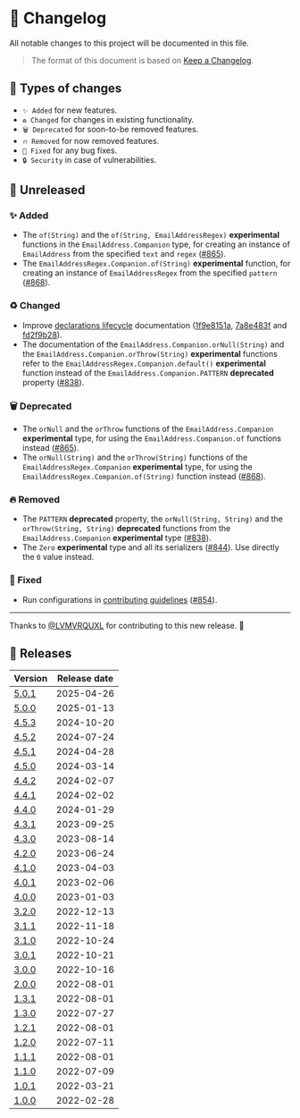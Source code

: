 # 🔄 Changelog

All notable changes to this project will be documented in this file.

> The format of this document is based on
> [Keep a Changelog](https://keepachangelog.com/en/1.1.0).

## 🤔 Types of changes

- `✨ Added` for new features.
- `♻️ Changed` for changes in existing functionality.
- `🗑️ Deprecated` for soon-to-be removed features.
- `🔥 Removed` for now removed features.
- `🐛 Fixed` for any bug fixes.
- `🔒 Security` in case of vulnerabilities.

## 🚧 Unreleased

### ✨ Added

- The `of(String)` and the `of(String, EmailAddressRegex)` **experimental**
  functions in the `EmailAddress.Companion` type, for creating an instance of
  `EmailAddress` from the specified `text` and `regex` ([#865]).
- The `EmailAddressRegex.Companion.of(String)` **experimental** function, for
  creating an instance of `EmailAddressRegex` from the specified `pattern`
  ([#868]).

### ♻️ Changed

- Improve [declarations lifecycle](documentation/declarations-lifecycle.md)
  documentation ([1f9e8151a], [7a8e483f] and [fd2f9b28]).
- The documentation of the `EmailAddress.Companion.orNull(String)` and the
  `EmailAddress.Companion.orThrow(String)` **experimental** functions refer to
  the `EmailAddressRegex.Companion.default()` **experimental** function instead
  of the `EmailAddress.Companion.PATTERN` **deprecated** property ([#838]).

### 🗑️ Deprecated

- The `orNull` and the `orThrow` functions of the `EmailAddress.Companion`
  **experimental** type, for using the `EmailAddress.Companion.of` functions
  instead ([#865]).
- The `orNull(String)` and the `orThrow(String)` functions of the
  `EmailAddressRegex.Companion` **experimental** type, for using the
  `EmailAddressRegex.Companion.of(String)` function instead ([#868]).

### 🔥 Removed

- The `PATTERN` **deprecated** property, the `orNull(String, String)` and the
  `orThrow(String, String)` **deprecated** functions from the
  `EmailAddress.Companion` **experimental** type ([#838]).
- The `Zero` **experimental** type and all its serializers ([#844]). Use
  directly the `0` value instead.

### 🐛 Fixed

- Run configurations in [contributing guidelines](CONTRIBUTING.md) ([#854]).

---

Thanks to [@LVMVRQUXL] for contributing to this new release. 🙏

[@LVMVRQUXL]: https://github.com/LVMVRQUXL
[#838]: https://github.com/kotools/types/issues/838
[#844]: https://github.com/kotools/types/issues/844
[#854]: https://github.com/kotools/types/issues/854
[#865]: https://github.com/kotools/types/issues/865
[#868]: https://github.com/kotools/types/issues/868
[1f9e8151a]: https://github.com/kotools/types/commit/1f9e8151a
[7a8e483f]: https://github.com/kotools/types/commit/7a8e483f
[fd2f9b28]: https://github.com/kotools/types/commit/fd2f9b28

## 🔖 Releases

| Version | Release date |
|---------|--------------|
| [5.0.1] | 2025-04-26   |
| [5.0.0] | 2025-01-13   |
| [4.5.3] | 2024-10-20   |
| [4.5.2] | 2024-07-24   |
| [4.5.1] | 2024-04-28   |
| [4.5.0] | 2024-03-14   |
| [4.4.2] | 2024-02-07   |
| [4.4.1] | 2024-02-02   |
| [4.4.0] | 2024-01-29   |
| [4.3.1] | 2023-09-25   |
| [4.3.0] | 2023-08-14   |
| [4.2.0] | 2023-06-24   |
| [4.1.0] | 2023-04-03   |
| [4.0.1] | 2023-02-06   |
| [4.0.0] | 2023-01-03   |
| [3.2.0] | 2022-12-13   |
| [3.1.1] | 2022-11-18   |
| [3.1.0] | 2022-10-24   |
| [3.0.1] | 2022-10-21   |
| [3.0.0] | 2022-10-16   |
| [2.0.0] | 2022-08-01   |
| [1.3.1] | 2022-08-01   |
| [1.3.0] | 2022-07-27   |
| [1.2.1] | 2022-08-01   |
| [1.2.0] | 2022-07-11   |
| [1.1.1] | 2022-08-01   |
| [1.1.0] | 2022-07-09   |
| [1.0.1] | 2022-03-21   |
| [1.0.0] | 2022-02-28   |

[5.0.1]: https://github.com/kotools/types/releases/tag/5.0.1
[5.0.0]: https://github.com/kotools/types/releases/tag/5.0.0
[4.5.3]: https://github.com/kotools/types/releases/tag/4.5.3
[4.5.2]: https://github.com/kotools/types/releases/tag/4.5.2
[4.5.1]: https://github.com/kotools/types/releases/tag/4.5.1
[4.5.0]: https://github.com/kotools/types/releases/tag/4.5.0
[4.4.2]: https://github.com/kotools/types/releases/tag/4.4.2
[4.4.1]: https://github.com/kotools/types/releases/tag/4.4.1
[4.4.0]: https://github.com/kotools/types/releases/tag/4.4.0
[4.3.1]: https://github.com/kotools/types/releases/tag/4.3.1
[4.3.0]: https://github.com/kotools/types/releases/tag/4.3.0
[4.2.0]: https://github.com/kotools/types/releases/tag/4.2.0
[4.1.0]: https://github.com/kotools/types/releases/tag/4.1.0
[4.0.1]: https://github.com/kotools/types/releases/tag/4.0.1
[4.0.0]: https://github.com/kotools/types/releases/tag/4.0.0
[3.2.0]: https://github.com/kotools/libraries/releases/tag/types-v3.2.0
[3.1.1]: https://github.com/kotools/libraries/releases/tag/types-v3.1.1
[3.1.0]: https://github.com/kotools/types-legacy/releases/tag/v3.1.0
[3.0.1]: https://github.com/kotools/types-legacy/releases/tag/v3.0.1
[3.0.0]: https://github.com/kotools/types-legacy/releases/tag/v3.0.0
[2.0.0]: https://github.com/kotools/types-legacy/releases/tag/v2.0.0
[1.3.1]: https://github.com/kotools/types-legacy/releases/tag/v1.3.1
[1.3.0]: https://github.com/kotools/types-legacy/releases/tag/v1.3.0
[1.2.1]: https://github.com/kotools/types-legacy/releases/tag/v1.2.1
[1.2.0]: https://github.com/kotools/types-legacy/releases/tag/v1.2.0
[1.1.1]: https://github.com/kotools/types-legacy/releases/tag/v1.1.1
[1.1.0]: https://github.com/kotools/types-legacy/releases/tag/v1.1.0
[1.0.1]: https://github.com/kotools/types-legacy/releases/tag/v1.0.1
[1.0.0]: https://github.com/kotools/types-legacy/releases/tag/v1.0.0
